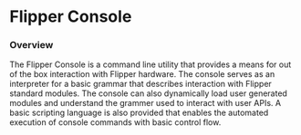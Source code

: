 # Flipper Console

### Overview

The Flipper Console is a command line utility that provides a means for out of the box interaction with Flipper hardware. The console serves as an interpreter for a basic grammar that describes interaction with Flipper standard modules. The console can also dynamically load user generated modules and understand the grammer used to interact with user APIs. A basic scripting language is also provided that enables the automated execution of console commands with basic control flow.